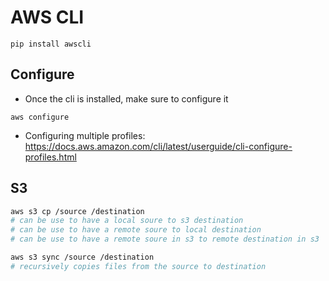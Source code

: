 # AWS CLI
```
pip install awscli
```
## Configure
- Once the cli is installed, make sure to configure it
```
aws configure
```

- Configuring multiple profiles: https://docs.aws.amazon.com/cli/latest/userguide/cli-configure-profiles.html

## S3
```sh
aws s3 cp /source /destination
# can be use to have a local soure to s3 destination
# can be use to have a remote soure to local destination
# can be use to have a remote soure in s3 to remote destination in s3
```

```sh
aws s3 sync /source /destination
# recursively copies files from the source to destination
```